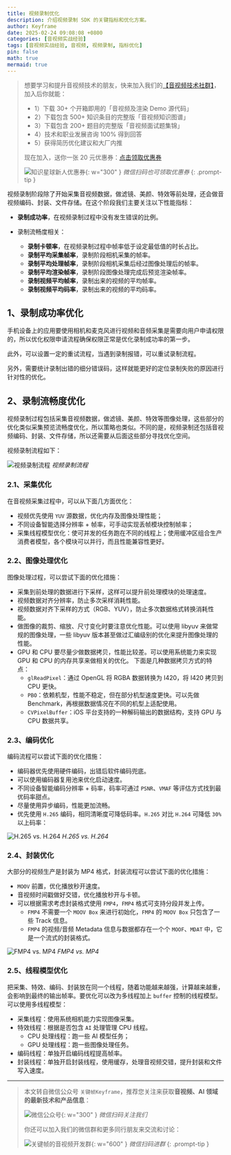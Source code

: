 ```yaml
---
title: 视频录制优化
description: 介绍视频录制 SDK 的关键指标和优化方案。
author: Keyframe
date: 2025-02-24 09:08:08 +0800
categories: [音视频实战经验]
tags: [音视频实战经验, 音视频, 视频录制, 指标优化]
pin: false
math: true
mermaid: true
---
```


>想要学习和提升音视频技术的朋友，快来加入我们的<a href="https://t.zsxq.com/jRprT" target="_blank" rel="noopener noreferrer">【音视频技术社群】</a>，加入后你就能：
>
>- 1）下载 30+ 个开箱即用的「音视频及渲染 Demo 源代码」
>- 2）下载包含 500+ 知识条目的完整版「音视频知识图谱」
>- 3）下载包含 200+ 题目的完整版「音视频面试题集锦」
>- 4）技术和职业发展咨询 100% 得到回答
>- 5）获得简历优化建议和大厂内推
>  
>现在加入，送你一张 20 元优惠券：<a href="https://t.zsxq.com/jRprT" target="_blank" rel="noopener noreferrer">点击领取优惠券</a>
>
>![知识星球新人优惠券](assets/img/keyframe-zsxq-coupon.png){: w="300" }
>_微信扫码也可领取优惠券_
{: .prompt-tip }

视频录制阶段除了开始采集音视频数据，做滤镜、美颜、特效等前处理，还会做音视频编码、封装、文件存储。在这个阶段我们主要关注以下性能指标：


- **录制成功率**，在视频录制过程中没有发生错误的比例。

- 录制流畅度相关：
	- **录制卡顿率**，在视频录制过程中帧率低于设定最低值的时长占比。
	- **录制平均采集帧率**，录制阶段相机采集的帧率。
	- **录制平均处理帧率**，录制阶段相机采集后经过图像处理后的帧率。
	- **录制平均渲染帧率**，录制阶段图像处理完成后预览渲染帧率。
	- **录制视频平均帧率**，录制出来的视频的平均帧率。
	- **录制视频平均码率**，录制出来的视频的平均码率。


## 1、录制成功率优化

手机设备上的应用要使用相机和麦克风进行视频和音频采集是需要向用户申请权限的，所以优化权限申请流程确保权限正常是优化录制成功率的第一步。

此外，可以设置一定的重试流程，当遇到录制报错，可以重试录制流程。

另外，需要统计录制出错的细分错误码，这样就能更好的定位录制失败的原因进行针对性的优化。





## 2、录制流畅度优化

视频录制过程包括采集音视频数据，做滤镜、美颜、特效等图像处理，这些部分的优化类似采集预览流畅度优化，所以策略也类似。不同的是，视频录制还包括音视频编码、封装、文件存储，所以还需要从后面这些部分寻找优化空间。

视频录制流程如下：

![视频录制流程](assets/resource/av-experience/video_record.png)
_视频录制流程_

### 2.1、采集优化

在音视频采集过程中，可以从下面几方面优化：

- 视频优先使用 `YUV` 源数据，优化内存及图像处理性能；
- 不同设备智能选择分辨率 + 帧率，可手动实现丢帧模块控制帧率；
- 采集线程模型优化：使可并发的任务跑在不同的线程上；使用缓冲区组合生产消费者模型，各个模块可以并行，而且性能兼容性更好。

### 2.2、图像处理优化

图像处理过程，可以尝试下面的优化措施：

- 采集到前处理的数据进行下采样，这样可以提升前处理模块的处理速度。
- 视频数据对齐分辨率，防止多次采样消耗性能。
- 视频数据对齐下采样的方式（RGB、YUV），防止多次数据格式转换消耗性能。
- 做图像的裁剪、缩放、尺寸变化时要注意优化性能。可以使用 libyuv 来做常规的图像处理，一些 libyuv 版本甚至做过汇编级别的优化来提升图像处理的性能。
- GPU 和 CPU 要尽量少做数据拷贝，性能比较差。可以使用系统能力来实现 GPU 和 CPU 的内存共享来做相关的优化。 下面是几种数据拷贝方式的特点：
	- `glReadPixel`：通过 OpenGL 将 RGBA 数据转换为 I420，将 I420 拷贝到 CPU 更快。
	- `PBO`：依赖机型，性能不稳定，但在部分机型速度更快。可以先做 Benchmark，再根据数据情况在不同的机型上适配使用。
	- `CVPixelBuffer`：iOS 平台支持的一种解码输出的数据结构，支持 GPU 与 CPU 数据共享。

### 2.3、编码优化

编码流程可以尝试下面的优化措施：

- 编码器优先使用硬件编码，出错后软件编码兜底。
- 可以使用编码器复用池来优化启动速度。
- 不同设备智能编码分辨率 + 码率，码率可通过 `PSNR`、`VMAF` 等评估方式找到最优码率甜点。
- 尽量使用异步编码，性能更加流畅。
- 优先使用 `H.265` 编码，相同清晰度可降低码率。`H.265` 对比 `H.264` 可降低 `30%` 以上码率：

![H.265 vs. H.264](assets/resource/av-experience/video_record_hevc_bitrate.jpeg)
_H.265 vs. H.264_

### 2.4、封装优化

大部分的视频生产是封装为 MP4 格式，封装流程可以尝试下面的优化措施：

- `MOOV` 前置，优化播放秒开速度。
- 音视频时间戳做好交错，优化播放秒开与卡顿。
- 可以根据需求考虑封装格式使用 `FMP4`，`FMP4` 格式可支持分段并发上传。
	- `FMP4` 不需要一个 `MOOV Box` 来进行初始化，`FMP4` 的 `MOOV Box` 只包含了一些 Track 信息。
	- `FMP4` 的视频/音频 Metadata 信息与数据都存在一个个 `MOOF`、`MDAT` 中，它是一个流式的封装格式。

![FMP4 vs. MP4](assets/resource/av-experience/video_record_fmp4.jpeg)
_FMP4 vs. MP4_

### 2.5、线程模型优化

把采集、特效、编码、封装放在同一个线程，随着功能越来越强，计算越来越重，会影响到最终的输出帧率。要优化可以改为多线程加上 `buffer` 控制的线程模型。可以使用多线程模型：

- 采集线程：使用系统相机能力实现图像采集。
- 特效线程：根据是否包含 `AI` 处理管理 CPU 线程。
	- CPU 处理线程：跑一些 AI 模型任务；
	- GPU 处理线程：跑一些图像处理任务。
- 编码线程：单独开启编码线程提高帧率。
- 封装线程：单独开启封装线程，使用缓存，处理音视频交错，提升封装和文件写入速度。







---

> 本文转自微信公众号 `关键帧Keyframe`，推荐您关注来获取**音视频、AI 领域的最新技术和产品信息**：
>
>![微信公众号](assets/img/keyframe-mp.jpg){: w="300" }
>_微信扫码关注我们_
>
>你还可以加入我们的微信群和更多同行朋友来交流和讨论：
>
>![关键帧的音视频开发群](assets/img/av-wechat-group.jpg){: w="600" }
>_微信扫码进群_
{: .prompt-tip }

